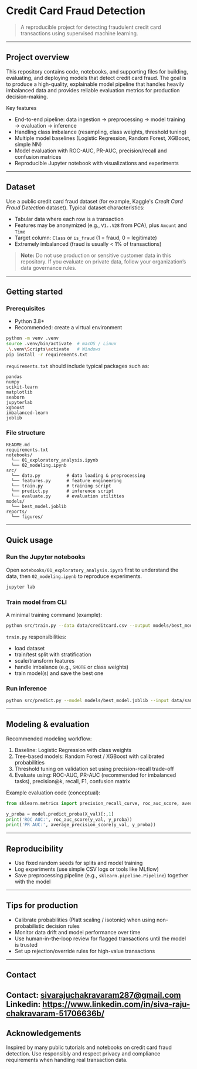 # Credit Card Fraud Detection

> A reproducible project for detecting fraudulent credit card transactions using supervised machine learning.

---

## Project overview

This repository contains code, notebooks, and supporting files for building, evaluating, and deploying models that detect credit card fraud. The goal is to produce a high-quality, explainable model pipeline that handles heavily imbalanced data and provides reliable evaluation metrics for production decision-making.

Key features

* End-to-end pipeline: data ingestion → preprocessing → model training → evaluation → inference
* Handling class imbalance (resampling, class weights, threshold tuning)
* Multiple model baselines (Logistic Regression, Random Forest, XGBoost, simple NN)
* Model evaluation with ROC-AUC, PR-AUC, precision/recall and confusion matrices
* Reproducible Jupyter notebook with visualizations and experiments

---

## Dataset

Use a public credit card fraud dataset (for example, Kaggle's *Credit Card Fraud Detection* dataset). Typical dataset characteristics:

* Tabular data where each row is a transaction
* Features may be anonymized (e.g., `V1..V28` from PCA), plus `Amount` and `Time`
* Target column: `Class` or `is_fraud` (1 = fraud, 0 = legitimate)
* Extremely imbalanced (fraud is usually < 1% of transactions)

> **Note:** Do not use production or sensitive customer data in this repository. If you evaluate on private data, follow your organization’s data governance rules.

---

## Getting started

### Prerequisites

* Python 3.8+
* Recommended: create a virtual environment

```bash
python -m venv .venv
source .venv/bin/activate  # macOS / Linux
.\.venv\Scripts\activate   # Windows
pip install -r requirements.txt
```

`requirements.txt` should include typical packages such as:

```
pandas
numpy
scikit-learn
matplotlib
seaborn
jupyterlab
xgboost
imbalanced-learn
joblib
```

### File structure

```
README.md
requirements.txt
notebooks/
  └── 01_exploratory_analysis.ipynb
  └── 02_modeling.ipynb
src/
  └── data.py          # data loading & preprocessing
  └── features.py      # feature engineering
  └── train.py         # training script
  └── predict.py       # inference script
  └── evaluate.py      # evaluation utilities
models/
  └── best_model.joblib
reports/
  └── figures/
```

---

## Quick usage

### Run the Jupyter notebooks

Open `notebooks/01_exploratory_analysis.ipynb` first to understand the data, then `02_modeling.ipynb` to reproduce experiments.

```bash
jupyter lab
```

### Train model from CLI

A minimal training command (example):

```bash
python src/train.py --data data/creditcard.csv --output models/best_model.joblib --model xgboost
```

`train.py` responsibilities:

* load dataset
* train/test split with stratification
* scale/transform features
* handle imbalance (e.g., `SMOTE` or class weights)
* train model(s) and save the best one

### Run inference

```bash
python src/predict.py --model models/best_model.joblib --input data/sample_transactions.csv --output results/predictions.csv
```

---

## Modeling & evaluation

Recommended modeling workflow:

1. Baseline: Logistic Regression with class weights
2. Tree-based models: Random Forest / XGBoost with calibrated probabilities
3. Threshold tuning on validation set using precision-recall trade-off
4. Evaluate using: ROC-AUC, PR-AUC (recommended for imbalanced tasks), precision\@k, recall, F1, confusion matrix

Example evaluation code (conceptual):

```python
from sklearn.metrics import precision_recall_curve, roc_auc_score, average_precision_score

y_proba = model.predict_proba(X_val)[:,1]
print('ROC AUC:', roc_auc_score(y_val, y_proba))
print('PR AUC:', average_precision_score(y_val, y_proba))
```

---

## Reproducibility

* Use fixed random seeds for splits and model training
* Log experiments (use simple CSV logs or tools like MLflow)
* Save preprocessing pipeline (e.g., `sklearn.pipeline.Pipeline`) together with the model

---

## Tips for production

* Calibrate probabilities (Platt scaling / isotonic) when using non-probabilistic decision rules
* Monitor data drift and model performance over time
* Use human-in-the-loop review for flagged transactions until the model is trusted
* Set up rejection/override rules for high-value transactions

---

## Contact

Contact:  sivarajuchakravaram287@gmail.com
Linkedin:  https://www.linkedin.com/in/siva-raju-chakravaram-51706636b/
---

## Acknowledgements

Inspired by many public tutorials and notebooks on credit card fraud detection. Use responsibly and respect privacy and compliance requirements when handling real transaction data.
